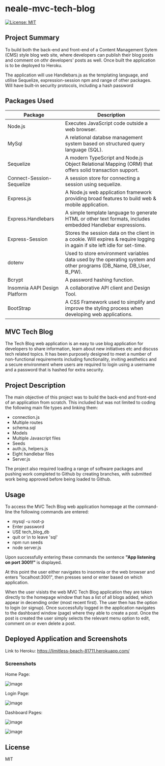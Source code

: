 # neale-mvc-tech-blog

[![License: MIT](https://img.shields.io/badge/license-MIT-yellow.svg)](https://opensource.org/licenses/MIT)

## Project Summary

To build both the back-end and front-end of a Content Management Sytem (CMS) style blog web site, where developers can publish their blog posts 
and comment on othr developers' posts as well. Once built the application is to be deployed to Heroku.

The application will use Handlebars.js as the templating language, and utilise Sequelize, expression-session npm and range of other packages. 
Will have built-in security protocols, including a hash password

## Packages Used

|          Package               |                                      Description                                                                             |
| ------------------------------ | ---------------------------------------------------------------------------------------------------------------------------- |
| Node.js                        |Executes JavaScript code outside a web browser.                                                                               |
| MySql                          |A relational databse management system based on structured query language (SQL).                                              |              
| Sequelize                      |A modern TypeScript and Node.js Object Relational Mapping (ORM) that offers solid transaction support.                        |
| Connect-Session-Sequelize      |A session store for connecting a session using sequelize.                                                                     |
| Express.js                     |A Node.js web application framework providing broad features to build web & mobile application.                               |
| Express.Handlebars             |A simple template language to generate HTML or other text formats, includes embedded Handlebar expressions.                   |
| Express-Session                |Stores the session data on the client in a cookie. Will expires & require logging in again if site left idle for set-time.    |
| dotenv                         |Used to store environment variables data used by the operating system and other programs (DB_Name, DB_User, B_PW).            |             
| Bcrypt                        |A password hashing function.                                                                                                  |
| Insomnia AAPI Design Platform  |A collaborative API client and Design Tool.                                                                                   |
| BootStrap                      |A CSS Framework used to simplify and improve the styling process when developing web applications. 


## MVC Tech Blog

The Tech Blog web application is an easy to use blog application for developers to share information, learn about new initiatives etc and discuss tech related topics.  It has been purposely designed to meet a number of non-functional requirements including functionality, inviting aesthetics and a secure environment where users are required to login using a username and a password that is hashed for extra security.

## Project Description
 
The main objective of this project was to build the back-end and front-end of an application from scratch. This included but was not limited to coding the following main file types and linking them:

- connection.js
- Multiple routes
- schema.sql
- Models
- Multiple Javascript files
- Seeds
- auth.js, helpers.js
- Eight handlebar files
- Server.js

The project also required loading a range of software packages and pushing work completed to Github by creating branches, with submitted work being approved before being loaded to Github.

## Usage

To access the MVC Tech Blog web application homepage at the command-line the following commands are entered:

- mysql -u root-p
- Enter password
- USE tech_blog_db
- quit or \n to leave 'sql'
- npm run seeds
- node server.js

Upon successfully entering these commands the sentence **"App listening on port 3001!"** is displayed.

At this point the user either navigates to insomnia or the web browser and enters "localhost:3001", then presses send or enter based on which application.

When the user visists the web MVC Tech Blog application they are taken directly to the homepage window that has a list of all blogs added, which appear in decending order (most recent first). The user then has the option to login (or signup). Once successfully logged in the application navigates to the dashboard window (page) where they able to create a post.  Once the post is created the user simply selects the relevant menu option to edit, comment on or even delete a post.

## Deployed Application and Screenshots

Link to Heroku: https://limitless-beach-81711.herokuapp.com/

### Screenshots

Home Page:

![image](https://user-images.githubusercontent.com/115671306/227119917-8bcff791-01a8-41d5-9fbd-7d866f368d9e.png)

Login Page:

![image](https://user-images.githubusercontent.com/115671306/227120074-f0da7615-7405-4b77-b736-23fb1d63dd86.png)

Dashboard Pages:

![image](https://user-images.githubusercontent.com/115671306/227120223-dd5d6965-506f-4c89-a4fd-a7e1b8158d1a.png)

![image](https://user-images.githubusercontent.com/115671306/227120653-c8bacb0b-cdde-453c-9270-1a3d05b486fa.png)


## License

MIT 